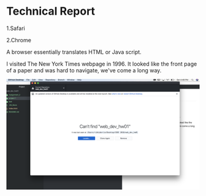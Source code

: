 # Technical Report
1.Safari

2.Chrome

A browser essentially translates HTML or Java script.

I visited The New York Times webpage in 1996. It looked like the front page of a paper and was hard to navigate, we've come a long way.

![how today has gone](./images/fail.png)

  
